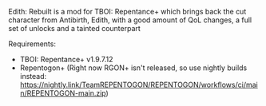 Edith: Rebuilt is a mod for TBOI: Repentance+ which brings back the cut character from Antibirth, Edith, with a good amount of QoL changes, a full set of unlocks and a tainted counterpart

Requirements:
- TBOI: Repentance+ v1.9.7.12
- Repentogon+ (Right now RGON+ isn't released, so use nightly builds instead: https://nightly.link/TeamREPENTOGON/REPENTOGON/workflows/ci/main/REPENTOGON-main.zip)
